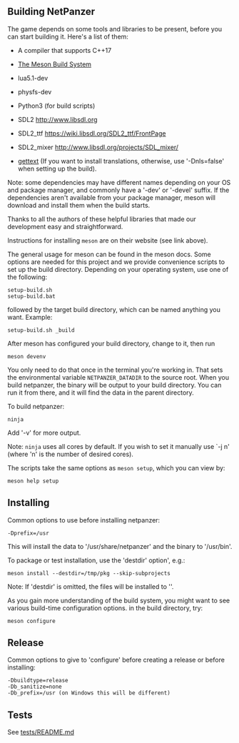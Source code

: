 ## Building NetPanzer

The game depends on some tools and libraries to be present, before you can start
building it. Here's a list of them:

- A compiler that supports C++17
- [The Meson Build System](https://mesonbuild.com/)
- lua5.1-dev
- physfs-dev
- Python3 (for build scripts)
- SDL2
  http://www.libsdl.org
- SDL2_ttf
  https://wiki.libsdl.org/SDL2_ttf/FrontPage
- SDL2_mixer
  http://www.libsdl.org/projects/SDL_mixer/

- [gettext](https://www.gnu.org/software/gettext/) (If you want to install
translations, otherwise, use '-Dnls=false' when setting up the build).

Note: some dependencies may have different names depending on your OS and
package manager, and commonly have a '-dev' or '-devel' suffix. If the
dependencies aren't available from your package manager, meson will download
and install them when the build starts.

Thanks to all the authors of these helpful libraries that made our development
easy and straightforward.

Instructions for installing `meson` are on their website (see link above).

The general usage for meson can be found in the meson docs. Some options are
needed for this project and we provide convenience scripts to set up the build
directory. Depending on your operating system, use one of the following:

    setup-build.sh
    setup-build.bat

followed by the target build directory, which can be named anything you want.
Example:

    setup-build.sh _build

After meson has configured your build directory, change to it, then run

    meson devenv

You only need to do that once in the terminal you're working in. That sets the
environmental variable `NETPANZER_DATADIR` to the source root. When you build
netpanzer, the binary will be output to your build directory. You can run it
from there, and it will find the data in the parent directory.

To build netpanzer:

    ninja

Add '-v' for more output.

Note: `ninja` uses all cores by default. If you wish to set it manually use
`-j n' (where 'n' is the number of desired cores).

The scripts take the same options as `meson setup`, which you can view by:

    meson help setup

## Installing

Common options to use before installing netpanzer:

    -Dprefix=/usr

This will install the data to '/usr/share/netpanzer' and the binary to '/usr/bin'.

To package or test installation, use the 'destdir' option', e.g.:

    meson install --destdir=/tmp/pkg --skip-subprojects

Note: If 'destdir' is omitted, the files will be installed to '<prefix>'.

As you gain more understanding of the build system, you might want to see
various build-time configuration options. in the build directory, try:

    meson configure

## Release

Common options to give to 'configure' before creating a release or before
installing:

    -Dbuildtype=release
    -Db_sanitize=none
    -Db_prefix=/usr (on Windows this will be different)

## Tests

See [tests/README.md](tests/README.md)
